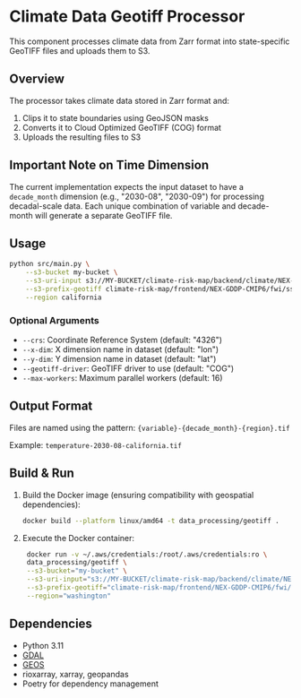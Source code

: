 # Climate Data Geotiff Processor

This component processes climate data from Zarr format into state-specific GeoTIFF files and uploads them to S3.

## Overview

The processor takes climate data stored in Zarr format and:
1. Clips it to state boundaries using GeoJSON masks
2. Converts it to Cloud Optimized GeoTIFF (COG) format
3. Uploads the resulting files to S3

## Important Note on Time Dimension

The current implementation expects the input dataset to have a `decade_month` dimension (e.g., "2030-08", "2030-09") for processing decadal-scale data. Each unique combination of variable and decade-month will generate a separate GeoTIFF file.

## Usage

```bash
python src/main.py \
    --s3-bucket my-bucket \
    --s3-uri-input s3://MY-BUCKET/climate-risk-map/backend/climate/NEX-GDDP-CMIP6/DECADE_MONTH_ENSEMBLE/ssp126/fwi_decade_month_ssp126.zarr \
    --s3-prefix-geotiff climate-risk-map/frontend/NEX-GDDP-CMIP6/fwi/ssp126/cogs \
    --region california
```

### Optional Arguments

- `--crs`: Coordinate Reference System (default: "4326")
- `--x-dim`: X dimension name in dataset (default: "lon")
- `--y-dim`: Y dimension name in dataset (default: "lat")
- `--geotiff-driver`: GeoTIFF driver to use (default: "COG")
- `--max-workers`: Maximum parallel workers (default: 16)

## Output Format

Files are named using the pattern: `{variable}-{decade_month}-{region}.tif`

Example: `temperature-2030-08-california.tif`

## Build & Run

1. Build the Docker image (ensuring compatibility with geospatial dependencies):
   ```bash
   docker build --platform linux/amd64 -t data_processing/geotiff .
   ```
2. Execute the Docker container:
   ```bash
    docker run -v ~/.aws/credentials:/root/.aws/credentials:ro \
    data_processing/geotiff \
    --s3-bucket="my-bucket" \
    --s3-uri-input="s3://MY-BUCKET/climate-risk-map/backend/climate/NEX-GDDP-CMIP6/DECADE_MONTH_ENSEMBLE/ssp126/fwi_decade_month_ssp126.zarr" \
    --s3-prefix-geotiff="climate-risk-map/frontend/NEX-GDDP-CMIP6/fwi/ssp126/cogs" \
    --region="washington"
    ```

## Dependencies

- Python 3.11
- [GDAL](https://gdal.org/)
- [GEOS](https://libgeos.org/)
- rioxarray, xarray, geopandas
- Poetry for dependency management
